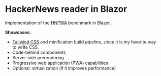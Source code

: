 # HackerNews reader in Blazor
Implementation of the [HNPWA](https://hnpwa.com/) benchmark in Blazor.

**Showcases:**
- [Tailwind CSS](https://tailwindcss.com/) and minification build pipeline, since it is my favorite way to write CSS.
- Code-behind components
- Server-side prerendering
- Progressive web application (PWA) capabilities
- Optional: virtualization (if it improves performance)
